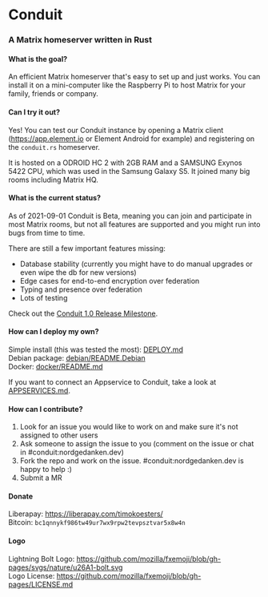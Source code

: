 # Conduit
### A Matrix homeserver written in Rust

#### What is the goal?

An efficient Matrix homeserver that's easy to set up and just works. You can install
it on a mini-computer like the Raspberry Pi to host Matrix for your family,
friends or company.


#### Can I try it out?

Yes! You can test our Conduit instance by opening a Matrix client (<https://app.element.io> or Element Android for
example) and registering on the `conduit.rs` homeserver.

It is hosted on a ODROID HC 2 with 2GB RAM and a SAMSUNG Exynos 5422 CPU, which
was used in the Samsung Galaxy S5. It joined many big rooms including Matrix
HQ.


#### What is the current status?

As of 2021-09-01 Conduit is Beta, meaning you can join and participate in most
Matrix rooms, but not all features are supported and you might run into bugs
from time to time.

There are still a few important features missing:

- Database stability (currently you might have to do manual upgrades or even wipe the db for new versions)
- Edge cases for end-to-end encryption over federation
- Typing and presence over federation
- Lots of testing

Check out the [Conduit 1.0 Release Milestone](https://gitlab.com/famedly/conduit/-/milestones/3).


#### How can I deploy my own?

Simple install (this was tested the most): [DEPLOY.md](DEPLOY.md)\
Debian package: [debian/README.Debian](debian/README.Debian)\
Docker: [docker/README.md](docker/README.md)

If you want to connect an Appservice to Conduit, take a look at [APPSERVICES.md](APPSERVICES.md).


#### How can I contribute?

1. Look for an issue you would like to work on and make sure it's not assigned
   to other users
2. Ask someone to assign the issue to you (comment on the issue or chat in
   #conduit:nordgedanken.dev)
3. Fork the repo and work on the issue. #conduit:nordgedanken.dev is happy to help :)
4. Submit a MR

#### Donate

Liberapay: <https://liberapay.com/timokoesters/>\
Bitcoin: `bc1qnnykf986tw49ur7wx9rpw2tevpsztvar5x8w4n`


#### Logo

Lightning Bolt Logo: https://github.com/mozilla/fxemoji/blob/gh-pages/svgs/nature/u26A1-bolt.svg \
Logo License: https://github.com/mozilla/fxemoji/blob/gh-pages/LICENSE.md
